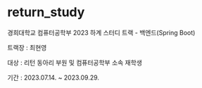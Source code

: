 # return_study


경희대학교 컴퓨터공학부 2023 하계 스터디 트랙 - 백엔드(Spring Boot)


트랙장 : 최현영


대상 : 리턴 동아리 부원 및 컴퓨터공학부 소속 재학생


기간 : 2023.07.14. ~ 2023.09.29.


